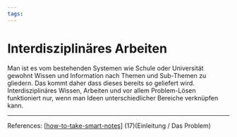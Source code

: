 ```yaml
--- 
tags:
---
```


# Interdisziplinäres Arbeiten

Man ist es vom bestehenden Systemen wie Schule oder Universität gewohnt Wissen und Information nach Themen und Sub-Themen zu gliedern. Das kommt daher dass dieses bereits so geliefert wird. 
Interdisziplinäres Wissen, Arbeiten und vor allem Problem-Lösen funktioniert nur, wenn man Ideen unterschiedlicher Bereiche verknüpfen kann.

---
References:
[[how-to-take-smart-notes]] (17)(Einleitung / Das Problem)

[//begin]: # "Autogenerated link references for markdown compatibility"
[how-to-take-smart-notes]: how-to-take-smart-notes.md "How to take smart notes"
[//end]: # "Autogenerated link references"